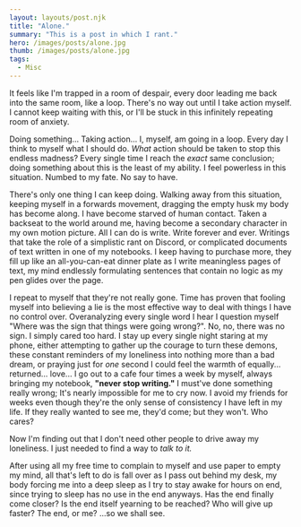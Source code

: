 ```yaml
---
layout: layouts/post.njk
title: "Alone."
summary: "This is a post in which I rant."
hero: /images/posts/alone.jpg
thumb: /images/posts/alone.jpg
tags:
  - Misc
---
```

It feels like I'm trapped in a room of despair, every door leading me back into the same room, like a loop. There's no way out until I take action myself. I cannot keep waiting with this, or I'll be stuck in this infinitely repeating room of anxiety.

Doing something... Taking action...
I, myself, am going in a loop. Every day I think to myself what I should do. *What* action should be taken to stop this endless madness? Every single time I reach the *exact* same conclusion; doing something about this is the least of my ability. I feel powerless in this situation. Numbed to my fate. No say to have.

There's only one thing I can keep doing. Walking away from this situation, keeping myself in a forwards movement, dragging the empty husk my body has become along. I have become starved of human contact. Taken a backseat to the world around me, having become a secondary character in my own motion picture. All I can do is write. Write forever and ever. Writings that take the role of a simplistic rant on Discord, or complicated documents of text written in one of my notebooks. I keep having to purchase more, they fill up like an all-you-can-eat dinner plate as I write meaningless pages of text, my mind endlessly formulating sentences that contain no logic as my pen glides over the page.

I repeat to myself that they're not really gone. Time has proven that fooling myself into believing a lie is the most effective way to deal with things I have no control over.
Overanalyzing every single word I hear I question myself "Where was the sign that things were going wrong?". No, no, there was no sign. I simply cared too hard.
I stay up every single night staring at my phone, either attempting to gather up the courage to turn these demons, these constant reminders of my loneliness into nothing more than a bad dream, or praying just for *one* second I could feel the warmth of equally... returned... love...
I go out to a cafe four times a week by myself, always bringing my notebook, **"never stop writing."**
I must've done something really wrong; It's nearly impossible for me to cry now.
I avoid my friends for weeks even though they're the only sense of consistency I have left in my life.
If they really wanted to see me, they'd come; but they won't. Who cares?

Now I'm finding out that I don't need other people to drive away my loneliness.
I just needed to find a way to *talk to it.*

After using all my free time to complain to myself and use paper to empty my mind, all that's left to do is fall over as I pass out behind my desk, my body forcing me into a deep sleep as I try to stay awake for hours on end, since trying to sleep has no use in the end anyways.
Has the end finally come closer?
Is the end itself yearning to be reached?
Who will give up faster?
The end, or me?
...so we shall see.
